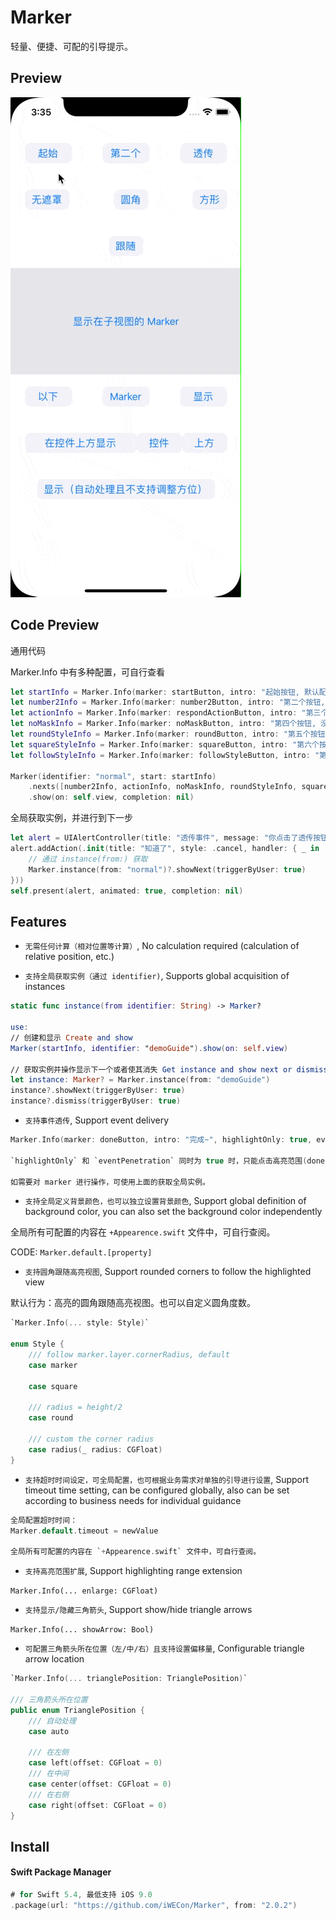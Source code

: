 # Marker

轻量、便捷、可配的引导提示。


## Preview

![Demo](Demo/preview.gif)


## Code Preview

通用代码

Marker.Info 中有多种配置，可自行查看

```swift
let startInfo = Marker.Info(marker: startButton, intro: "起始按钮, 默认配置, 最大宽度 320, 点击任意处进入下一个", trianglePosition: .left(offset: 0))
let number2Info = Marker.Info(marker: number2Button, intro: "第二个按钮, 默认配置", trianglePosition: .right(offset: 0))
let actionInfo = Marker.Info(marker: respondActionButton, intro: "第三个按钮, 可透传事件：仅点击高亮范围有效，且点击事，事件可以传递到按钮上（执行按钮的点击事件）并触发下一步事件", highlightOnly: true, eventPenetration: true)
let noMaskInfo = Marker.Info(marker: noMaskButton, intro: "第四个按钮, 没有遮罩", trianglePosition: .center(offset: 0), dimFrame: .zero)
let roundStyleInfo = Marker.Info(marker: roundButton, intro: "第五个按钮, 圆角遮罩, 且高亮范围有 10px 的扩张", style: .round, enlarge: 10)
let squareStyleInfo = Marker.Info(marker: squareButton, intro: "第六个按钮, 方形遮罩", style: .square)
let followStyleInfo = Marker.Info(marker: followStyleButton, intro: "第七个按钮, 跟随视图的风格, 视图是圆角就是圆角，方形就是方形, 高亮范围有 4px 的扩张", style: .marker, enlarge: 4)

Marker(identifier: "normal", start: startInfo)
    .nexts([number2Info, actionInfo, noMaskInfo, roundStyleInfo, squareStyleInfo, followStyleInfo])
    .show(on: self.view, completion: nil)
```

全局获取实例，并进行到下一步
```swift
let alert = UIAlertController(title: "透传事件", message: "你点击了透传按钮, 且按下`知道了`的时候会触发下一步引导", preferredStyle: .alert)
alert.addAction(.init(title: "知道了", style: .cancel, handler: { _ in
    // 通过 instance(from:) 获取
    Marker.instance(from: "normal")?.showNext(triggerByUser: true)
}))
self.present(alert, animated: true, completion: nil)
```


## Features

* `无需任何计算（相对位置等计算）`, No calculation required (calculation of relative position, etc.)

* `支持全局获取实例（通过 identifier)`, Supports global acquisition of instances

```swift
static func instance(from identifier: String) -> Marker?

use:
// 创建和显示 Create and show
Marker(startInfo, identifier: "demoGuide").show(on: self.view)

// 获取实例并操作显示下一个或者使其消失 Get instance and show next or dismiss
let instance: Marker? = Marker.instance(from: "demoGuide")
instance?.showNext(triggerByUser: true)
instance?.dismiss(triggerByUser: true)
```

* `支持事件透传`, Support event delivery

```swift
Marker.Info(marker: doneButton, intro: "完成~", highlightOnly: true, eventPenetration: true)

`highlightOnly` 和 `eventPenetration` 同时为 true 时，只能点击高亮范围(doneButton)才有响应，同时会响应 doneButton 的点击事件。

如需要对 marker 进行操作，可使用上面的获取全局实例。
```

* `支持全局定义背景颜色，也可以独立设置背景颜色`, Support global definition of background color, you can also set the background color independently

全局所有可配置的内容在 `+Appearence.swift` 文件中，可自行查阅。

CODE: `Marker.default.[property]`

* `支持圆角跟随高亮视图`, Support rounded corners to follow the highlighted view

默认行为：高亮的圆角跟随高亮视图。也可以自定义圆角度数。

```swift
`Marker.Info(... style: Style)`

enum Style {
    /// follow marker.layer.cornerRadius, default
    case marker
    
    case square
    
    /// radius = height/2
    case round
    
    /// custom the corner radius
    case radius(_ radius: CGFloat)
}
```

* `支持超时时间设定，可全局配置，也可根据业务需求对单独的引导进行设置`, Support timeout time setting, can be configured globally, also can be set according to business needs for individual guidance

```swift
全局配置超时时间：
Marker.default.timeout = newValue

全局所有可配置的内容在 `+Appearence.swift` 文件中，可自行查阅。
```

* `支持高亮范围扩展`, Support highlighting range extension

`Marker.Info(... enlarge: CGFloat)`

* `支持显示/隐藏三角箭头`, Support show/hide triangle arrows

`Marker.Info(... showArrow: Bool)`

* `可配置三角箭头所在位置（左/中/右）且支持设置偏移量`, Configurable triangle arrow location

```swift
`Marker.Info(... trianglePosition: TrianglePosition)`

/// 三角箭头所在位置
public enum TrianglePosition {
    /// 自动处理
    case auto
    
    /// 在左侧
    case left(offset: CGFloat = 0)
    /// 在中间
    case center(offset: CGFloat = 0)
    /// 在右侧
    case right(offset: CGFloat = 0)
}
```

## Install

#### Swift Package Manager

```swift
# for Swift 5.4, 最低支持 iOS 9.0
.package(url: "https://github.com/iWECon/Marker", from: "2.0.2")
```
